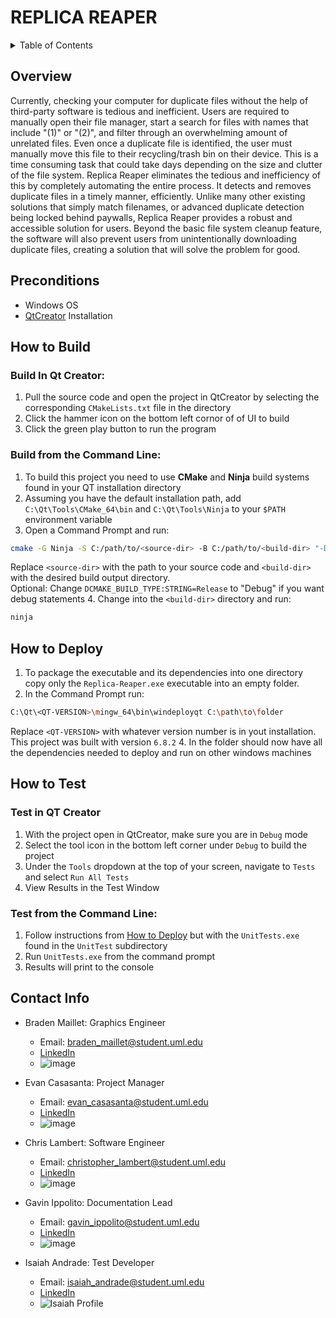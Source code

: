 # REPLICA REAPER

<details>
<summary>Table of Contents</summary>

- [REPLICA REAPER](#replica-reaper)
  - [Overview](#overview)
  - [Preconditions](#preconditions)
  - [How to Build](#how-to-build)
  - [How to Test](#how-to-test)
  - [Contact Info](#contact-info)

</details>

## Overview

Currently, checking your computer for duplicate files without the help of third-party software is
tedious and inefficient. Users are required to manually open their file manager, start a search
for files with names that include "(1)" or "(2)", and filter through an overwhelming amount of
unrelated files. Even once a duplicate file is identified, the user must manually move this file
to their recycling/trash bin on their device. This is a time consuming task that could take days
depending on the size and clutter of the file system.
Replica Reaper eliminates the tedious and inefficiency of this by completely automating the
entire process. It detects and removes duplicate files in a timely manner, efficiently. Unlike many
other existing solutions that simply match filenames, or advanced duplicate detection being locked
behind paywalls, Replica Reaper provides a robust and accessible solution for users. Beyond
the basic file system cleanup feature, the software will also prevent users from unintentionally
downloading duplicate files, creating a solution that will solve the problem for good.

## Preconditions

- Windows OS
- [QtCreator](https://www.qt.io/download-qt-installer-oss) Installation

## How to Build

### Build In Qt Creator:
1. Pull the source code and open the project in QtCreator by selecting the corresponding `CMakeLists.txt` file in the directory
2. Click the hammer icon on the bottom left cornor of of UI to build
3. Click the green play button to run the program

### Build from the Command Line:
1. To build this project you need to use **CMake** and **Ninja** build systems found in your QT installation directory
2. Assuming you have the default installation path, add `C:\Qt\Tools\CMake_64\bin` and `C:\Qt\Tools\Ninja` to your `$PATH` environment variable
3. Open a Command Prompt and run:
```sh
cmake -G Ninja -S C:/path/to/<source-dir> -B C:/path/to/<build-dir> "-DCMAKE_BUILD_TYPE:STRING=Release"
```
Replace `<source-dir>` with the path to your source code and `<build-dir>` with the desired build output directory.<br>
Optional: Change `DCMAKE_BUILD_TYPE:STRING=Release` to "Debug" if you want debug statements
4. Change into the `<build-dir>` directory and run:
```sh
ninja
```
## How to Deploy
1. To package the executable and its dependencies into one directory copy only the `Replica-Reaper.exe` executable into an empty folder.
2. In the Command Prompt run:
```sh
C:\Qt\<QT-VERSION>\mingw_64\bin\windeployqt C:\path\to\folder
```
Replace `<QT-VERSION>` with whatever version number is in yout installation. This project was built with version `6.8.2`
4. In the folder should now have all the dependencies needed to deploy and run on other windows machines

## How to Test
### Test in QT Creator
1. With the project open in QtCreator, make sure you are in `Debug` mode
2. Select the tool icon in the bottom left corner under `Debug` to build the project
3. Under the `Tools` dropdown at the top of your screen, navigate to `Tests` and select `Run All Tests`
4. View Results in the Test Window

### Test from the Command Line:
1. Follow instructions from [How to Deploy](#how-to-deploy) but with the `UnitTests.exe` found in the `UnitTest` subdirectory
2. Run `UnitTests.exe` from the command prompt
3. Results will print to the console 

## Contact Info

- Braden Maillet: Graphics Engineer
  - Email: braden_maillet@student.uml.edu
  - [LinkedIn](https://www.linkedin.com)
  - ![image](/images/team_members/)

- Evan Casasanta: Project Manager
  - Email: evan_casasanta@student.uml.edu
  - [LinkedIn](https://www.linkedin.com)
  - ![image](/images/team_members/)

- Chris Lambert: Software Engineer
  - Email: christopher_lambert@student.uml.edu
  - [LinkedIn](https://www.linkedin.com)
  - ![image](/images/team_members/)

- Gavin Ippolito: Documentation Lead
  - Email: gavin_ippolito@student.uml.edu
  - [LinkedIn](https://www.linkedin.com)
  - ![image](/images/team_members/)

- Isaiah Andrade: Test Developer
  - Email: isaiah_andrade@student.uml.edu
  - [LinkedIn](https://www.linkedin.com/in/isaiah-andrade/)
  - ![Isaiah Profile](/images/team_members/isaiah_andrade.jpg)
